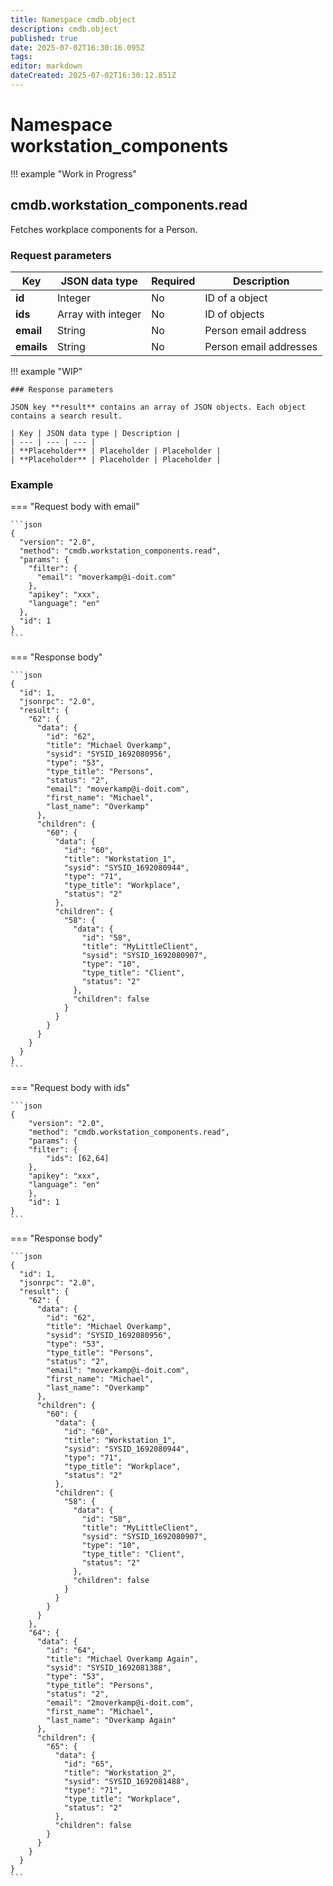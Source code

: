 ```yaml
---
title: Namespace cmdb.object
description: cmdb.object
published: true
date: 2025-07-02T16:30:16.095Z
tags: 
editor: markdown
dateCreated: 2025-07-02T16:30:12.851Z
---
```


# Namespace workstation_components

!!! example "Work in Progress"

## cmdb.workstation_components.read

Fetches workplace components for a Person.

### Request parameters

| Key | JSON data type | Required | Description |
| --- | --- | --- | --- |
| **id** | Integer | No | ID of a object |
| **ids** | Array with integer | No | ID of objects |
| **email** | String | No | Person email address |
| **emails** | String | No | Person email addresses |

!!! example "WIP"

    ### Response parameters

    JSON key **result** contains an array of JSON objects. Each object contains a search result.

    | Key | JSON data type | Description |
    | --- | --- | --- |
    | **Placeholder** | Placeholder | Placeholder |
    | **Placeholder** | Placeholder | Placeholder |

### Example

=== "Request body with email"

    ```json
    {
      "version": "2.0",
      "method": "cmdb.workstation_components.read",
      "params": {
        "filter": {
          "email": "moverkamp@i-doit.com"
        },
        "apikey": "xxx",
        "language": "en"
      },
      "id": 1
    }
    ```

=== "Response body"

    ```json
    {
      "id": 1,
      "jsonrpc": "2.0",
      "result": {
        "62": {
          "data": {
            "id": "62",
            "title": "Michael Overkamp",
            "sysid": "SYSID_1692080956",
            "type": "53",
            "type_title": "Persons",
            "status": "2",
            "email": "moverkamp@i-doit.com",
            "first_name": "Michael",
            "last_name": "Overkamp"
          },
          "children": {
            "60": {
              "data": {
                "id": "60",
                "title": "Workstation_1",
                "sysid": "SYSID_1692080944",
                "type": "71",
                "type_title": "Workplace",
                "status": "2"
              },
              "children": {
                "58": {
                  "data": {
                    "id": "58",
                    "title": "MyLittleClient",
                    "sysid": "SYSID_1692080907",
                    "type": "10",
                    "type_title": "Client",
                    "status": "2"
                  },
                  "children": false
                }
              }
            }
          }
        }
      }
    }
    ```

=== "Request body with ids"

    ```json
    {
        "version": "2.0",
        "method": "cmdb.workstation_components.read",
        "params": {
        "filter": {
            "ids": [62,64]
        },
        "apikey": "xxx",
        "language": "en"
        },
        "id": 1
    }
    ```

=== "Response body"

    ```json
    {
      "id": 1,
      "jsonrpc": "2.0",
      "result": {
        "62": {
          "data": {
            "id": "62",
            "title": "Michael Overkamp",
            "sysid": "SYSID_1692080956",
            "type": "53",
            "type_title": "Persons",
            "status": "2",
            "email": "moverkamp@i-doit.com",
            "first_name": "Michael",
            "last_name": "Overkamp"
          },
          "children": {
            "60": {
              "data": {
                "id": "60",
                "title": "Workstation_1",
                "sysid": "SYSID_1692080944",
                "type": "71",
                "type_title": "Workplace",
                "status": "2"
              },
              "children": {
                "58": {
                  "data": {
                    "id": "58",
                    "title": "MyLittleClient",
                    "sysid": "SYSID_1692080907",
                    "type": "10",
                    "type_title": "Client",
                    "status": "2"
                  },
                  "children": false
                }
              }
            }
          }
        },
        "64": {
          "data": {
            "id": "64",
            "title": "Michael Overkamp Again",
            "sysid": "SYSID_1692081388",
            "type": "53",
            "type_title": "Persons",
            "status": "2",
            "email": "2moverkamp@i-doit.com",
            "first_name": "Michael",
            "last_name": "Overkamp Again"
          },
          "children": {
            "65": {
              "data": {
                "id": "65",
                "title": "Workstation_2",
                "sysid": "SYSID_1692081488",
                "type": "71",
                "type_title": "Workplace",
                "status": "2"
              },
              "children": false
            }
          }
        }
      }
    }
    ```

